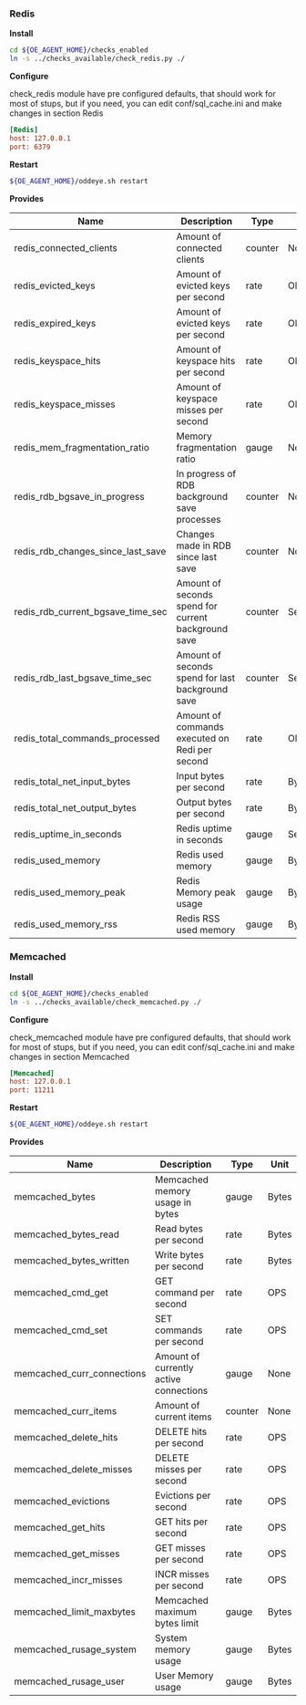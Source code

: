 ### **Redis**

**Install**

```bash
cd ${OE_AGENT_HOME}/checks_enabled
ln -s ../checks_available/check_redis.py ./
```

**Configure**

check_redis module have pre configured defaults, that should work for most of stups, but if you need, you can edit conf/sql_cache.ini and make changes in section Redis

```ini
[Redis]
host: 127.0.0.1
port: 6379
```

**Restart**

```bash
${OE_AGENT_HOME}/oddeye.sh restart
```

**Provides**

| Name  | Description | Type | Unit|
| ------------- | ------------- |------------- |------------- |
|redis_connected_clients|Amount of connected clients |counter|None|
|redis_evicted_keys|Amount of evicted keys per second|rate|OPS|
|redis_expired_keys|Amount of evicted keys per second|rate|OPS|
|redis_keyspace_hits|Amount of keyspace hits per second|rate|OPS|
|redis_keyspace_misses|Amount of keyspace misses per second|rate|OPS|
|redis_mem_fragmentation_ratio|Memory fragmentation ratio|gauge|None|
|redis_rdb_bgsave_in_progress|In progress of RDB  background save processes|counter|None|
|redis_rdb_changes_since_last_save|Changes made in RDB since last save |counter|None|
|redis_rdb_current_bgsave_time_sec|Amount of seconds spend for current background save|counter|Seconds|
|redis_rdb_last_bgsave_time_sec|Amount of seconds spend for last background save|counter|Seconds|
|redis_total_commands_processed|Amount of commands executed on Redi per second|rate|OPS|
|redis_total_net_input_bytes|Input bytes per second |rate|Bytes|
|redis_total_net_output_bytes|Output bytes per second |rate|Bytes|
|redis_uptime_in_seconds|Redis uptime in seconds |gauge|Seconds|
|redis_used_memory|Redis used memory |gauge|Bytes|
|redis_used_memory_peak|Redis Memory peak usage |gauge|Bytes|
|redis_used_memory_rss|Redis RSS used memory |gauge|Bytes|


### **Memcached**

**Install**

```bash
cd ${OE_AGENT_HOME}/checks_enabled
ln -s ../checks_available/check_memcached.py ./
```

**Configure**

check_memcached module have pre configured defaults, that should work for most of stups, but if you need, you can edit conf/sql_cache.ini and make changes in section Memcached

```ini
[Memcached]
host: 127.0.0.1
port: 11211
```

**Restart**

```bash
${OE_AGENT_HOME}/oddeye.sh restart
```

**Provides**

| Name  | Description | Type | Unit|
| ------------- | ------------- |------------- |------------- |
|memcached_bytes|Memcached memory usage in bytes |gauge|Bytes|
|memcached_bytes_read|Read bytes per second |rate|Bytes|
|memcached_bytes_written|Write bytes per second|rate|Bytes|
|memcached_cmd_get|GET command per second|rate|OPS|
|memcached_cmd_set|SET commands per second|rate|OPS|
|memcached_curr_connections|Amount of currently active connections |gauge|None|
|memcached_curr_items|Amount of current items |counter|None|
|memcached_delete_hits|DELETE hits per second |rate|OPS|
|memcached_delete_misses|DELETE misses per second |rate|OPS|
|memcached_evictions|Evictions per second |rate|OPS|
|memcached_get_hits|GET hits per second|rate|OPS|
|memcached_get_misses|GET misses per second|rate|OPS|
|memcached_incr_misses|INCR misses per second |rate|OPS|
|memcached_limit_maxbytes|Memcached maximum bytes limit |gauge|Bytes|
|memcached_rusage_system|System memory usage |gauge|Bytes|
|memcached_rusage_user|User Memory usage |gauge|Bytes|
